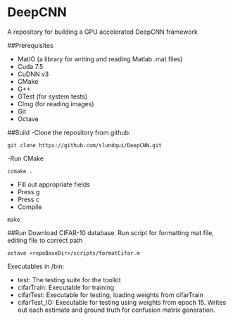 # DeepCNN
A repository for building a GPU accelerated DeepCNN framework

##Prerequisites
- MatIO (a library for writing and reading Matlab .mat files)
- Cuda 7.5
- CuDNN v3
- CMake
- G++
- GTest (for system tests)
- CImg (for reading images)
- Git
- Octave

##Build
-Clone the repository from github: 
```
git clone https://github.com/slundqui/DeepCNN.git
```
-Run CMake
```
ccmake .
```
- Fill out appropriate fields
- Press g
- Press c
- Compile
```
make
```

##Run
Download CIFAR-10 database.
Run script for formatting mat file, editing file to correct path
```
octave <repoBaseDir>/scripts/formatCifar.m
```

Executables in <repoBaseDir>/bin:
- test: The testing suite for the toolkit
- cifarTrain: Executable for training
- cifarTest: Executable for testing, loading weights from cifarTrain
- cifarTest_IO: Executable for testing using weights from epoch 15. Writes out each estimate and ground truth for confusion matrix generation.
	
